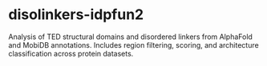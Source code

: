 # disolinkers-idpfun2
Analysis of TED structural domains and disordered linkers from AlphaFold and MobiDB annotations. Includes region filtering, scoring, and architecture classification across protein datasets.
